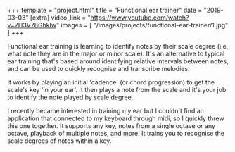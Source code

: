 +++
template = "project.html"
title = "Functional ear trainer"
date = "2019-03-03"
[extra]
video_link = "https://www.youtube.com/watch?v=7H3V78GhkIw"
images = [
    "/images/projects/functional-ear-trainer/1.jpg"
]
+++

Functional ear training is learning to identify notes by their scale degree (i.e, what note they are in the major or minor scale). It's an alternative to typical ear training that's based around identifying relative intervals between notes, and can be used to quickly recognise and transcribe melodies.

It works by playing an initial 'cadence' (or chord progression) to get the scale's key 'in your ear'. It then plays a note from the scale and it's your job to identify the note played by scale degree.

I recently became interested in training my ear but I couldn't find an application that connected to my keyboard through midi, so I quickly threw this one together. It supports any key, notes from a single octave or any octave, playback of multiple notes, and more. It trains you to recognise the scale degrees of notes within a key.

<!-- more -->

